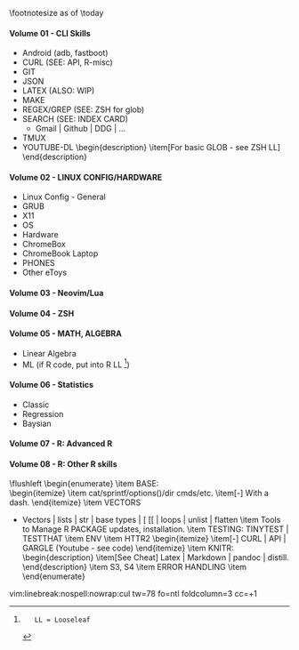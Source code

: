 \footnotesize
as of \today  

####	Volume 01 - CLI Skills
-	Android (adb, fastboot)
-	CURL					(SEE:   API, R-misc)
-	GIT
-	JSON
-	LATEX					(ALSO:  WIP)
-	MAKE
-	REGEX/GREP		(SEE:  ZSH for glob)
-	SEARCH				(SEE:  INDEX CARD)
	-	Gmail | Github | DDG | ...
-	TMUX
-	YOUTUBE-DL
\begin{description}
\item[For basic GLOB - see ZSH LL] 
\end{description}

####	Volume 02 - LINUX CONFIG/HARDWARE
-	Linux Config - General
-	GRUB
-	X11
-	OS
-	Hardware
-	ChromeBox
-	ChromeBook Laptop
-	PHONES
-	Other eToys

####	Volume 03 - Neovim/Lua

####	Volume 04 - ZSH

####	Volume 05 - MATH, ALGEBRA
-	Linear Algebra
-	ML
(if R code, put into R LL [^1])


####	Volume 06 -	Statistics
-	Classic
-	Regression
-	Baysian

####	Volume 07 -	R:	Advanced R

####  Volume 08	-	R:	Other R skills 
\flushleft
\begin{enumerate}
\item BASE:   
\begin{itemize}
\item cat/sprintf/options()/dir cmds/etc.
\item[-] With a dash.
\end{itemize}
\item VECTORS  
  *  Vectors | lists | str | base types | [ [[ | loops |  unlist | flatten
\item Tools to Manage R PACKAGE updates, installation. 
\item TESTING:  TINYTEST | TESTTHAT
\item ENV
\item HTTR2
\begin{itemize}
\item[-] CURL | API | GARGLE  (Youtube - see code)
\end{itemize}
\item KNITR: 
    \begin{description}
    \item[See Cheat] Latex | Markdown | pandoc | distill.
    \end{description}
\item S3, S4
\item ERROR HANDLING 
\item
\end{enumerate}


[^1]:		LL = Looseleaf	
vim:linebreak:nospell:nowrap:cul tw=78 fo=ntl foldcolumn=3 cc=+1
